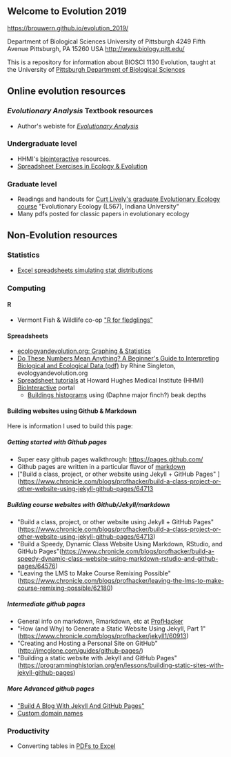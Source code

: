 ## Welcome to Evolution 2019

https://brouwern.github.io/evolution_2019/

Department of Biological Sciences
University of Pittsburgh
4249 Fifth Avenue
Pittsburgh, PA 15260  USA
http://www.biology.pitt.edu/



This is a repository for information about BIOSCI 1130 Evolution, taught at the University of [Pittsburgh Department of Biological Sciences](http://www.biology.pitt.edu/)



## Online evolution resources

### *Evolutionary Analysis* Textbook resources

* Author's webiste for [*Evolutionary Analysis*](http://wps.pearsoned.com/bc_freeman_evol_5/239/61342/15703574.cw/index.html)

### Undergraduate level
* HHMI's [biointeractive](https://www.hhmi.org/biointeractive) resources.
* [Spreadsheet Exercises in Ecology & Evolution](http://www.uvm.edu/rsenr/vtcfwru/spreadsheets/?Page=ecologyevolution/ecology_evolution.htm)
  
### Graduate level
* Readings and handouts for [Curt Lively's graduate Evolutionary Ecology course](http://www.indiana.edu/~curtweb/Teaching/L567.html) "Evolutionary Ecology (L567), Indiana University"
 * Many pdfs posted for classic papers in evolutionary ecology



## Non-Evolution resources

### Statistics

* [Excel spreadsheets simulating stat distributions](http://www.quantitativeskills.com/sisa/rojo/distribs.htm)

### Computing 

#### R

* Vermont Fish & Wildlife co-op ["R for fledglings"](https://www.uvm.edu/rsenr/vtcfwru/R/?Page=fledglings/fledglings.htm) 

#### Spreadsheets

* [ecologyandevolution.org: Graphing & Statistics](http://www.ecologyandevolution.org/statspage.html)
* [Do These Numbers Mean Anything? A Beginner's Guide to Interpreting Biological and Ecological Data (pdf)](http://www.ecologyandevolution.org/statsdocs/stats.pdf) by Rhine Singleton, evologyandevolution.org
* [Spreadsheet tutorials](https://www.hhmi.org/biointeractive/spreadsheet-data-analysis-tutorials) at Howard Hughes Medical Institute (HHMI) [BioInteractive](https://www.hhmi.org/biointeractive) portal
  * [Buildings histograms](https://www.hhmi.org/biointeractive/spreadsheet-tutorial-5-histogram) using (Daphne major finch?) beak depths

#### Building websites using Github & Markdown

Here is information I used to build this page:

##### Getting started with Github pages

* Super easy github pages walkthrough: https://pages.github.com/
* Github pages are written in a particular flavor of [markdown](https://guides.github.com/features/mastering-markdown/)
* ["Build a class, project, or other website using Jekyll + GitHub Pages" ](https://www.chronicle.com/blogs/profhacker/build-a-class-project-or-other-website-using-jekyll-github-pages/64713 

##### Building course websites with Github/Jekyll/markdown

* "Build a class, project, or other website using Jekyll + GitHub Pages"(https://www.chronicle.com/blogs/profhacker/build-a-class-project-or-other-website-using-jekyll-github-pages/64713)
* "Build a Speedy, Dynamic Class Website Using Markdown, RStudio, and GitHub Pages"(https://www.chronicle.com/blogs/profhacker/build-a-speedy-dynamic-class-website-using-markdown-rstudio-and-github-pages/64576)
* "Leaving the LMS to Make Course Remixing Possible"(https://www.chronicle.com/blogs/profhacker/leaving-the-lms-to-make-course-remixing-possible/62180)


##### Intermediate github pages

* General info on markdown, Rmarkdown, etc at [ProfHacker](https://www.chronicle.com/blogs/profhacker/tag/markdown)
* "How (and Why) to Generate a Static Website Using Jekyll, Part 1"(https://www.chronicle.com/blogs/profhacker/jekyll1/60913)
* "Creating and Hosting a Personal Site on GitHub"(http://jmcglone.com/guides/github-pages/)
* "Building a static website with Jekyll and GitHub Pages"(https://programminghistorian.org/en/lessons/building-static-sites-with-jekyll-github-pages)

##### More Advanced github pages
* ["Build A Blog With Jekyll And GitHub Pages"](https://www.smashingmagazine.com/2014/08/build-blog-jekyll-github-pages/)
* [Custom domain names](https://help.github.com/articles/using-a-custom-domain-with-github-pages/)

### Productivity

* Converting tables in [PDFs to Excel](https://pdftables.com/)

